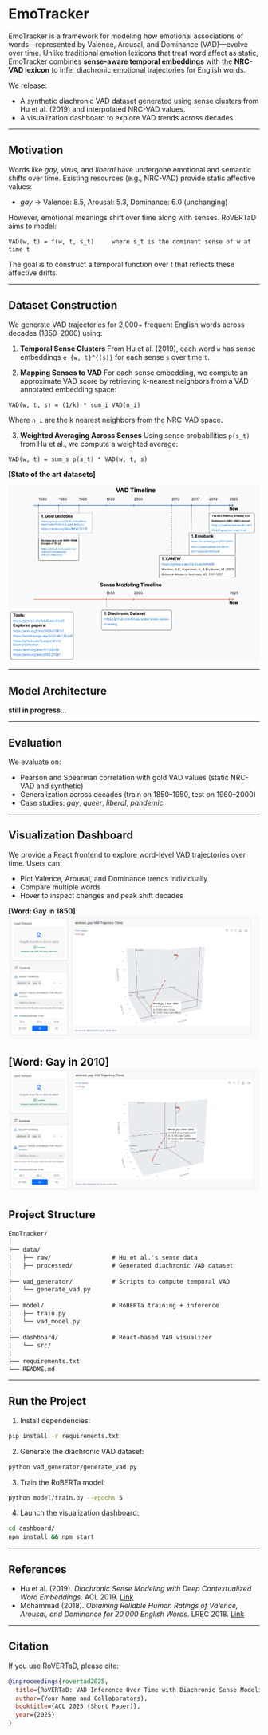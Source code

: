
# EmoTracker
EmoTracker is a framework for modeling how emotional associations of words—represented by Valence, Arousal, and Dominance (VAD)—evolve over time. Unlike traditional emotion lexicons that treat word affect as static, EmoTracker combines **sense-aware temporal embeddings** with the **NRC-VAD lexicon** to infer diachronic emotional trajectories for English words.

We release:

* A synthetic diachronic VAD dataset generated using sense clusters from Hu et al. (2019) and interpolated NRC-VAD values.
* A visualization dashboard to explore VAD trends across decades.

---

## Motivation

Words like *gay*, *virus*, and *liberal* have undergone emotional and semantic shifts over time. Existing resources (e.g., NRC-VAD) provide static affective values:

* *gay* → Valence: 8.5, Arousal: 5.3, Dominance: 6.0 (unchanging)

However, emotional meanings shift over time along with senses. RoVERTaD aims to model:

```
VAD(w, t) = f(w, t, s_t)     where s_t is the dominant sense of w at time t
```

The goal is to construct a temporal function over t that reflects these affective drifts.

---

## Dataset Construction

We generate VAD trajectories for 2,000+ frequent English words across decades (1850–2000) using:

1. **Temporal Sense Clusters**
   From Hu et al. (2019), each word `w` has sense embeddings `e_{w, t}^{(s)}` for each sense `s` over time `t`.

2. **Mapping Senses to VAD**
   For each sense embedding, we compute an approximate VAD score by retrieving k-nearest neighbors from a VAD-annotated embedding space:

```
VAD(w, t, s) = (1/k) * sum_i VAD(n_i)
```

Where `n_i` are the k nearest neighbors from the NRC-VAD space.

3. **Weighted Averaging Across Senses**
   Using sense probabilities `p(s_t)` from Hu et al., we compute a weighted average:

```
VAD(w, t) = sum_s p(s_t) * VAD(w, t, s)
```
**\[State of the art datasets]**

**![Data Timeline](data/imgs/data_timeline.png)**

---

## Model Architecture

**still in progress**...

---

## Evaluation

We evaluate on:

* Pearson and Spearman correlation with gold VAD values (static NRC-VAD and synthetic)
* Generalization across decades (train on 1850–1950, test on 1960–2000)
* Case studies: *gay*, *queer*, *liberal*, *pandemic*

---

## Visualization Dashboard

We provide a React frontend to explore word-level VAD trajectories over time. Users can:

* Plot Valence, Arousal, and Dominance trends individually
* Compare multiple words
* Hover to inspect changes and peak shift decades

**\[Word: Gay in 1850]**
![img.png](data/imgs/old_drift.png)

**\[Word: Gay in 2010]**
![img.png](data/imgs/new_drift.png)
---

## Project Structure

```
EmoTracker/
│
├── data/
│   ├── raw/                 # Hu et al.'s sense data
│   ├── processed/           # Generated diachronic VAD dataset
│
├── vad_generator/           # Scripts to compute temporal VAD
│   └── generate_vad.py
│
├── model/                   # RoBERTa training + inference
│   ├── train.py
│   └── vad_model.py
│
├── dashboard/               # React-based VAD visualizer
│   └── src/
│
├── requirements.txt
└── README.md
```

---

## Run the Project

1. Install dependencies:

```bash
pip install -r requirements.txt
```

2. Generate the diachronic VAD dataset:

```bash
python vad_generator/generate_vad.py
```

3. Train the RoBERTa model:

```bash
python model/train.py --epochs 5
```

4. Launch the visualization dashboard:

```bash
cd dashboard/
npm install && npm start
```

---

## References

* Hu et al. (2019). *Diachronic Sense Modeling with Deep Contextualized Word Embeddings*. ACL 2019. [Link](https://aclanthology.org/P19-1131)
* Mohammad (2018). *Obtaining Reliable Human Ratings of Valence, Arousal, and Dominance for 20,000 English Words*. LREC 2018. [Link](https://aclanthology.org/L18-1191)

---

## Citation

If you use RoVERTaD, please cite:

```bibtex
@inproceedings{rovertad2025,
  title={RoVERTaD: VAD Inference Over Time with Diachronic Sense Modeling},
  author={Your Name and Collaborators},
  booktitle={ACL 2025 (Short Paper)},
  year={2025}
}
```
